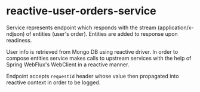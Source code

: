 # reactive-user-orders-service

Service represents endpoint which responds with the stream (application/x-ndjson) of entities (user's order).
Entities are added to response upon readiness.

User info is retrieved from Mongo DB using reactive driver.
In order to compose entities service makes calls to upstream services with the help of Spring WebFlux's WebClient in a reactive manner.


Endpoint accepts `requestId` header whose value then propagated into reactive context in order to be logged.
